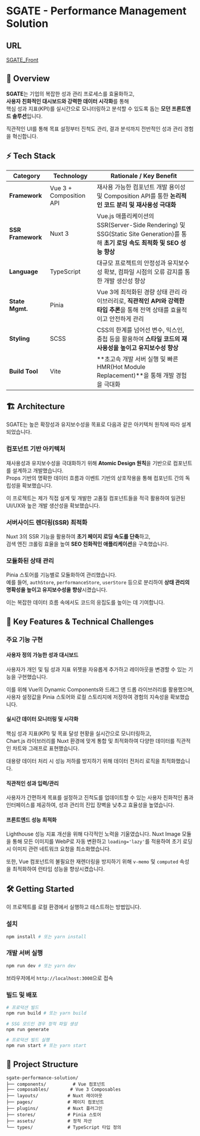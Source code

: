 # SGATE - Performance Management Solution

## URL

[SGATE_Front](https://box3101.github.io/ispark-sgate/)


## 🎯 Overview

**SGATE**는 기업의 복잡한 성과 관리 프로세스를 효율화하고,  
**사용자 친화적인 대시보드와 강력한 데이터 시각화**를 통해   
핵심 성과 지표(KPI)를 실시간으로 모니터링하고 분석할 수 있도록 돕는 **모던 프론트엔드 솔루션**입니다. 

직관적인 UI를 통해 목표 설정부터 진척도 관리, 결과 분석까지 전반적인 성과 관리 경험을 혁신합니다.

## ⚡ Tech Stack

| Category | Technology | Rationale / Key Benefit |
|----------|------------|-------------------------|
| **Framework** | Vue 3 + Composition API | 재사용 가능한 컴포넌트 개발 용이성 및 Composition API를 통한 **논리적인 코드 분리 및 재사용성 극대화** |  
| **SSR Framework** | Nuxt 3 | Vue.js 애플리케이션의 SSR(Server-Side Rendering) 및 SSG(Static Site Generation)를 통해 **초기 로딩 속도 최적화 및 SEO 성능 향상** |  
| **Language** | TypeScript | 대규모 프로젝트의 안정성과 유지보수성 확보, 컴파일 시점의 오류 감지를 통한 개발 생산성 향상 |   
| **State Mgmt.** | Pinia | Vue 3에 최적화된 경량 상태 관리 라이브러리로, **직관적인 API와 강력한 타입 추론**을 통해 전역 상태를 효율적이고 안전하게 관리 |  
| **Styling** | SCSS | CSS의 한계를 넘어선 변수, 믹스인, 중첩 등을 활용하여 **스타일 코드의 재사용성을 높이고 유지보수성 향상** |  
| **Build Tool** | Vite | **초고속 개발 서버 실행 및 빠른 HMR(Hot Module Replacement)**을 통해 개발 경험을 극대화 |  

## 🏗 Architecture

SGATE는 높은 확장성과 유지보수성을 목표로 다음과 같은 아키텍처 원칙에 따라 설계되었습니다.

### 컴포넌트 기반 아키텍처
재사용성과 유지보수성을 극대화하기 위해 **Atomic Design 원칙**을 기반으로 컴포넌트를 설계하고 개발했습니다.  
 Props 기반의 명확한 데이터 흐름과 이벤트 기반의 상호작용을 통해 컴포넌트 간의 독립성을 확보했습니다. 

이 프로젝트는 제가 직접 설계 및 개발한 고품질 컴포넌트들을 적극 활용하여 일관된 UI/UX와 높은 개발 생산성을 확보했습니다.

### 서버사이드 렌더링(SSR) 최적화
Nuxt 3의 SSR 기능을 활용하여 **초기 페이지 로딩 속도를 단축**하고,   
검색 엔진 크롤링 효율을 높여 **SEO 친화적인 애플리케이션**을 구축했습니다. 


### 모듈화된 상태 관리
Pinia 스토어를 기능별로 모듈화하여 관리했습니다.  
예를 들어, `authStore`, `performanceStore`, `userStore` 등으로 분리하여 **상태 관리의 명확성을 높이고 유지보수성을 향상**시켰습니다. 

이는 복잡한 데이터 흐름 속에서도 코드의 응집도를 높이는 데 기여합니다.  

## 🚀 Key Features & Technical Challenges  

### 주요 기능 구현

#### 사용자 정의 가능한 성과 대시보드  
사용자가 개인 및 팀 성과 지표 위젯을 자유롭게 추가하고 레이아웃을 변경할 수 있는 기능을 구현했습니다. 

이를 위해 Vue의 Dynamic Components와 드래그 앤 드롭 라이브러리를 활용했으며,  
사용자 설정값을 Pinia 스토어와 로컬 스토리지에 저장하여 경험의 지속성을 확보했습니다.

#### 실시간 데이터 모니터링 및 시각화
핵심 성과 지표(KPI) 및 목표 달성 현황을 실시간으로 모니터링하고,   
Chart.js 라이브러리를 Nuxt 환경에 맞게 통합 및 최적화하여 다양한 데이터를 직관적인 차트와 그래프로 표현했습니다. 

대용량 데이터 처리 시 성능 저하를 방지하기 위해 데이터 전처리 로직을 최적화했습니다.

#### 직관적인 성과 입력/관리
사용자가 간편하게 목표를 설정하고 진척도를 업데이트할 수 있는 사용자 친화적인 폼과 인터페이스를 제공하여, 성과 관리의 진입 장벽을 낮추고 효율성을 높였습니다.


#### 프론트엔드 성능 최적화  
Lighthouse 성능 지표 개선을 위해 다각적인 노력을 기울였습니다. 
Nuxt Image 모듈을 통해 모든 이미지를 WebP로 자동 변환하고 `loading='lazy'`를 적용하여 초기 로딩 시 이미지 관련 네트워크 요청을 최소화했습니다. 

또한, Vue 컴포넌트의 불필요한 재렌더링을 방지하기 위해 `v-memo` 및 `computed` 속성을 최적화하여 런타임 성능을 향상시켰습니다.

## 🛠 Getting Started

이 프로젝트를 로컬 환경에서 실행하고 테스트하는 방법입니다.

### 설치

```bash
npm install # 또는 yarn install
```

### 개발 서버 실행

```bash
npm run dev # 또는 yarn dev
```

브라우저에서 `http://localhost:3000`으로 접속

### 빌드 및 배포

```bash
# 프로덕션 빌드
npm run build # 또는 yarn build

# SSG 모드인 경우 정적 파일 생성
npm run generate

# 프로덕션 빌드 실행
npm run start # 또는 yarn start
```

## 📁 Project Structure

```
sgate-performance-solution/
├── components/          # Vue 컴포넌트
├── composables/        # Vue 3 Composables
├── layouts/           # Nuxt 레이아웃
├── pages/             # 페이지 컴포넌트
├── plugins/           # Nuxt 플러그인
├── stores/            # Pinia 스토어
├── assets/            # 정적 자산
└── types/             # TypeScript 타입 정의
```

